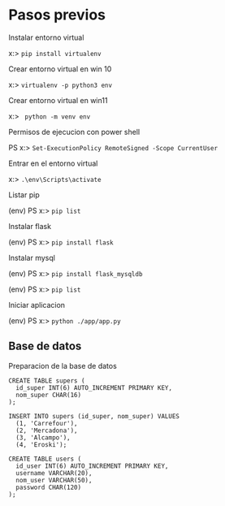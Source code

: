 # Pasos previos
Instalar entorno virtual

x:> ```pip install virtualenv```

Crear entorno virtual en win 10

x:> ```virtualenv -p python3 env```

Crear entorno virtual en win11

x:> ``` python -m venv env```

Permisos de ejecucion con power shell

PS x:> ```Set-ExecutionPolicy RemoteSigned -Scope CurrentUser```

Entrar en el entorno virtual

x:> ```.\env\Scripts\activate```

Listar pip

(env) PS x:> ```pip list```

Instalar flask

(env) PS x:> ```pip install flask```

Instalar mysql

(env) PS x:> ```pip install flask_mysqldb```

(env) PS x:> ```pip list```

Iniciar aplicacion

(env) PS x:> ```python ./app/app.py```

## Base de datos
Preparacion de la base de datos
```
CREATE TABLE supers (
  id_super INT(6) AUTO_INCREMENT PRIMARY KEY,
  nom_super CHAR(16)
);

INSERT INTO supers (id_super, nom_super) VALUES
  (1, 'Carrefour'),
  (2, 'Mercadona'),
  (3, 'Alcampo'),
  (4, 'Eroski');

CREATE TABLE users (
  id_user INT(6) AUTO_INCREMENT PRIMARY KEY,
  username VARCHAR(20),
  nom_user VARCHAR(50),
  password CHAR(120)
);

```
